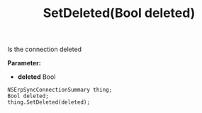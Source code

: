 ﻿---
uid: crmscript_ref_NSErpSyncConnectionSummary_SetDeleted
title: SetDeleted(Bool deleted)
intellisense: NSErpSyncConnectionSummary.SetDeleted
keywords: NSErpSyncConnectionSummary, GetDeleted
so.topic: reference
---

Is the connection deleted

**Parameter:** 
 - **deleted** Bool

```crmscript
NSErpSyncConnectionSummary thing;
Bool deleted;
thing.SetDeleted(deleted);
```

